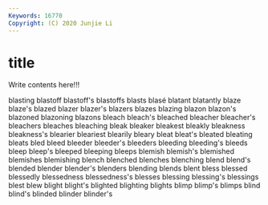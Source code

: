 ```yaml
---
Keywords: 16770
Copyright: (C) 2020 Junjie Li
---
```


# title

Write contents here!!!

blasting 
blastoff
blastoff's 
blastoffs 
blasts 
blasé 
blatant 
blatantly 
blaze 
blaze's 
blazed 
blazer
blazer's 
blazers 
blazes 
blazing 
blazon 
blazon's 
blazoned 
blazoning 
blazons 
bleach
bleach's 
bleached 
bleacher 
bleacher's 
bleachers 
bleaches 
bleaching 
bleak 
bleaker 
bleakest
bleakly 
bleakness 
bleakness's 
blearier 
bleariest 
blearily 
bleary 
bleat 
bleat's 
bleated
bleating 
bleats 
bled 
bleed 
bleeder 
bleeder's 
bleeders 
bleeding 
bleeding's 
bleeds
bleep 
bleep's 
bleeped 
bleeping 
bleeps 
blemish 
blemish's 
blemished 
blemishes 
blemishing
blench 
blenched 
blenches 
blenching 
blend 
blend's 
blended 
blender 
blender's 
blenders
blending 
blends 
blent 
bless 
blessed 
blessedly 
blessedness 
blessedness's 
blesses 
blessing
blessing's 
blessings 
blest 
blew 
blight 
blight's 
blighted 
blighting 
blights 
blimp
blimp's 
blimps 
blind 
blind's 
blinded 
blinder 
blinder's 
